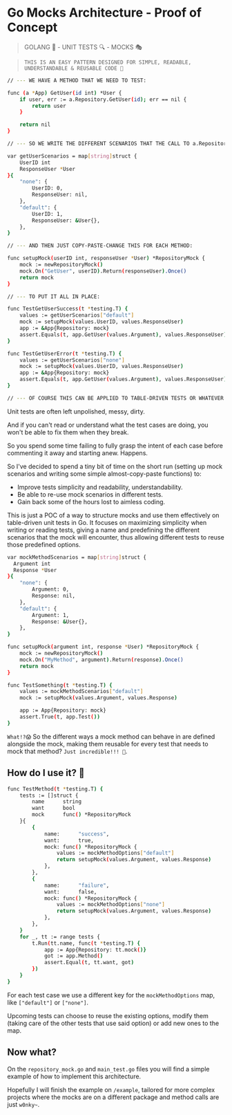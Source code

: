 # Go Mocks Architecture - Proof of Concept

 > GOLANG 🐹 - UNIT TESTS 🔍 - MOCKS 🎭

 >     THIS IS AN EASY PATTERN DESIGNED FOR SIMPLE, READABLE, UNDERSTANDABLE & REUSABLE CODE 🐋

```bash
// --- WE HAVE A METHOD THAT WE NEED TO TEST:

func (a *App) GetUser(id int) *User {
	if user, err := a.Repository.GetUser(id); err == nil {
		return user
	}

	return nil
}

// --- SO WE WRITE THE DIFFERENT SCENARIOS THAT THE CALL TO a.Repository.GetUser(id) WILL HANDLE:

var getUserScenarios = map[string]struct {
	UserID int
	ResponseUser *User
}{
	"none": {
		UserID: 0,
		ResponseUser: nil,
	},
	"default": {
		UserID: 1,
		ResponseUser: &User{},
	},
}

// --- AND THEN JUST COPY-PASTE-CHANGE THIS FOR EACH METHOD:

func setupMock(userID int, responseUser *User) *RepositoryMock {
	mock := newRepositoryMock()
	mock.On("GetUser", userID).Return(responseUser).Once()
	return mock
}

// --- TO PUT IT ALL IN PLACE:

func TestGetUserSuccess(t *testing.T) {
	values := getUserScenarios["default"]
	mock := setupMock(values.UserID, values.ResponseUser)
	app := &App{Repository: mock}
	assert.Equals(t, app.GetUser(values.Argument), values.ResponseUser)
}

func TestGetUserError(t *testing.T) {
	values := getUserScenarios["none"]
	mock := setupMock(values.UserID, values.ResponseUser)
	app := &App{Repository: mock}
	assert.Equals(t, app.GetUser(values.Argument), values.ResponseUser)
}

// --- OF COURSE THIS CAN BE APPLIED TO TABLE-DRIVEN TESTS OR WHATEVER FORMAT YOU USE.
```



Unit tests are often left unpolished, messy, dirty. 

And if you can't read or understand what the test cases are doing, you won't be able to fix them when they break. 

So you spend some time failing to fully grasp the intent of each case before commenting it away and starting anew. Happens.

So I've decided to spend a tiny bit of time on the short run (setting up mock scenarios and writing some simple almost-copy-paste functions) to:

 - Improve tests simplicity and readability, understandability.
 - Be able to re-use mock scenarios in different tests.
 - Gain back some of the hours lost to aimless coding.

This is just a POC of a way to structure mocks and use them effectively on table-driven unit tests in Go. It focuses on maximizing simplicity when writing or reading tests, giving a name and predefining the different scenarios that the mock will encounter, thus allowing different tests to reuse those predefined options.

```bash
var mockMethodScenarios = map[string]struct {
  Argument int
  Response *User
}{
	"none": {
		Argument: 0,
		Response: nil,
	},
	"default": {
		Argument: 1,
		Response: &User{},
	},
}

func setupMock(argument int, response *User) *RepositoryMock {
	mock := newRepositoryMock()
	mock.On("MyMethod", argument).Return(response).Once()
	return mock
}

func TestSomething(t *testing.T) {
	values := mockMethodScenarios["default"]
	mock := setupMock(values.Argument, values.Response)

	app := App{Repository: mock}
	assert.True(t, app.Test())
}
```

`What!?😱` So the different ways a mock method can behave in are defined alongside the mock, making them reusable for every test that needs to mock that method? `Just incredible!!! 🥳`.

## How do I use it? 🤔

```bash
func TestMethod(t *testing.T) {
	tests := []struct {
		name      string
		want      bool
		mock      func() *RepositoryMock
	}{
		{
			name:      "success",
			want:      true,
			mock: func() *RepositoryMock {
				values := mockMethodOptions["default"]
				return setupMock(values.Argument, values.Response)
			},
		},
		{
			name:      "failure",
			want:      false,
			mock: func() *RepositoryMock {
				values := mockMethodOptions["none"]
				return setupMock(values.Argument, values.Response)
			},
		},
	}
	for _, tt := range tests {
		t.Run(tt.name, func(t *testing.T) {
			app := App{Repository: tt.mock()}
			got := app.Method()
			assert.Equal(t, tt.want, got)
		})
	}
}
```

For each test case we use a different key for the `mockMethodOptions` map, like `["default"]` or `["none"]`. 

Upcoming tests can choose to reuse the existing options, modify them (taking care of the other tests that use said option) or add new ones to the map.

## Now what?

On the `repository_mock.go` and `main_test.go` files you will find a simple example of how to implement this architecture.

Hopefully I will finish the example on `/example`, tailored for more complex projects where the mocks are on a different package and method calls are just `w0nky~`.
